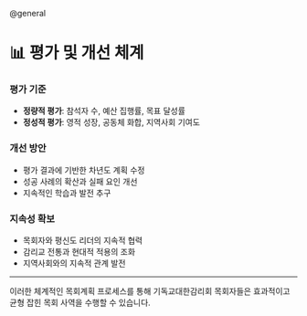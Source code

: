@general

# 📊 평가 및 개선 체계

### 평가 기준

- **정량적 평가**: 참석자 수, 예산 집행률, 목표 달성률
- **정성적 평가**: 영적 성장, 공동체 화합, 지역사회 기여도

### 개선 방안

- 평가 결과에 기반한 차년도 계획 수정
- 성공 사례의 확산과 실패 요인 개선
- 지속적인 학습과 발전 추구

### 지속성 확보

- 목회자와 평신도 리더의 지속적 협력
- 감리교 전통과 현대적 적용의 조화
- 지역사회와의 지속적 관계 발전

---

이러한 체계적인 목회계획 프로세스를 통해 기독교대한감리회 목회자들은 효과적이고 균형 잡힌 목회 사역을 수행할 수 있습니다.
